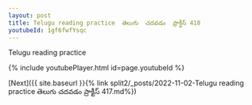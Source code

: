 ```yaml
---
layout: post
title: Telugu reading practice  తెలుగు  చదవడం  ప్రాక్టీస్ 418
youtubeId: 1gf6fwfYsqc
---
```

 
 
Telugu reading practice
 
 
 
 
 


{% include youtubePlayer.html id=page.youtubeId %}
 
[Next]({{ site.baseurl }}{% link  split2/_posts/2022-11-02-Telugu reading practice  తెలుగు  చదవడం  ప్రాక్టీస్ 417.md%})
 
